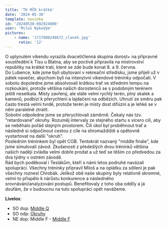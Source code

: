 ```yaml
---
title: 'TK MČR krátká'
date: '2024-05-30'
template: novinka
id: '20240530-092924000'
user: 'Miloš Nykodým'
pictures:
    - name: '1717088248672_clanek.jpg'
      ratio: '12'
---
```

O uplynulém víkendu vyrazila dvacetičlenná skupina dorost+ na přípravné soustředění k Tisu u Blatna, aby se poctivě připravila na mistrovství republiky na krátké trati, které se zde bude konat 8. a 9. června.  
Do Lubence, kde jsme byli ubytovaní v rekreační středisku, jsme přijeli už v pátek navečer, abychom byli na intenzivní víkendové tréninky odpočatí. V sobotu dopoledne jsme absolvovali krátkou trať ve středním tempu na rozkoukání, protože většina našich dorostenců se s podobným terénem ještě nesetkala. Místy zavřený, ale stále velmi rychlý terén, plný skalek a kamenů, podbízí k přerychlení a lajdačení na odbězích. Uhnutí ze směru pak často trestá velmi tvrdě, protože terén je místy dost difúzní a je lehké se v něm paralelně ztratit.  
Sobotní odpoledne jsme se přerychlovali záměrně. Čekaly nás tzv. "retardované" okruhy. Rozuměj intervaly ze stejného startu s vícero cíli, aby se neběhalo pořád stejným prostorem. Čili úkol byl proběhnout trať a následně si odpočinout cestou z cíle na shromaždiště a opětovně vystartovat na další "okruh".  
Posledním tréninkem byl opět COB. Tentokrát nazvaný "middle finále", kde jsme simulovali závod. Zkušenosti z předešlých dvou tréninků většina našich nadějí zvládla velmi dobře prodat a už teď se těším co předvedou za dva týdny v ostrém závodě.  
Rád bych poděkoval i Teslákům, kteří s námi letos podruhé navázali spolupráci. Všechny tréninky připravil Miloš a na oplátku za sdílení je pak všechny roznesl Chrobák. Jelikož obě naše skupiny byly relativně skromné, velmi to přispělo k nárůstu konkurence a následného srovnávání/analyzování postupů. Benefitovaly z toho oba oddíly a já doufám, že v budoucnu na tuto spolupráci opět navážeme.

**Livelox**:

*   SO dop: [Middle Q](https://www.livelox.com/Events/Show/129304/TC-Middle-qual)
*   SO odp: [Okruhy](https://www.livelox.com/Events/Show/129301/TC-Middle-Okruhy)
*   NE dop: Middle F - [Middle F](https://www.livelox.com/Events/Show/129289/TC-Middle-final)
